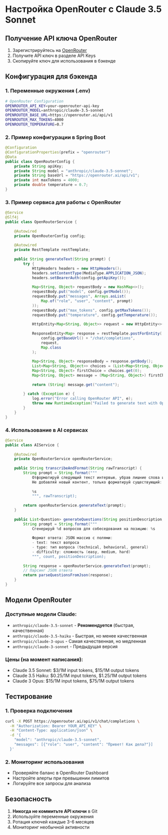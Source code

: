 # Настройка OpenRouter с Claude 3.5 Sonnet

## Получение API ключа OpenRouter

1. Зарегистрируйтесь на [OpenRouter](https://openrouter.ai/)
2. Получите API ключ в разделе API Keys
3. Скопируйте ключ для использования в бэкенде

## Конфигурация для бэкенда

### 1. Переменные окружения (.env)

```bash
# OpenRouter Configuration
OPENROUTER_API_KEY=your-openrouter-api-key
OPENROUTER_MODEL=anthropic/claude-3.5-sonnet
OPENROUTER_BASE_URL=https://openrouter.ai/api/v1
OPENROUTER_MAX_TOKENS=4000
OPENROUTER_TEMPERATURE=0.7
```

### 2. Пример конфигурации в Spring Boot

```java
@Configuration
@ConfigurationProperties(prefix = "openrouter")
@Data
public class OpenRouterConfig {
    private String apiKey;
    private String model = "anthropic/claude-3.5-sonnet";
    private String baseUrl = "https://openrouter.ai/api/v1";
    private int maxTokens = 4000;
    private double temperature = 0.7;
}
```

### 3. Пример сервиса для работы с OpenRouter

```java
@Service
@Slf4j
public class OpenRouterService {
    
    @Autowired
    private OpenRouterConfig config;
    
    @Autowired
    private RestTemplate restTemplate;
    
    public String generateText(String prompt) {
        try {
            HttpHeaders headers = new HttpHeaders();
            headers.setContentType(MediaType.APPLICATION_JSON);
            headers.setBearerAuth(config.getApiKey());
            
            Map<String, Object> requestBody = new HashMap<>();
            requestBody.put("model", config.getModel());
            requestBody.put("messages", Arrays.asList(
                Map.of("role", "user", "content", prompt)
            ));
            requestBody.put("max_tokens", config.getMaxTokens());
            requestBody.put("temperature", config.getTemperature());
            
            HttpEntity<Map<String, Object>> request = new HttpEntity<>(requestBody, headers);
            
            ResponseEntity<Map> response = restTemplate.postForEntity(
                config.getBaseUrl() + "/chat/completions",
                request,
                Map.class
            );
            
            Map<String, Object> responseBody = response.getBody();
            List<Map<String, Object>> choices = (List<Map<String, Object>>) responseBody.get("choices");
            Map<String, Object> firstChoice = choices.get(0);
            Map<String, Object> message = (Map<String, Object>) firstChoice.get("message");
            
            return (String) message.get("content");
            
        } catch (Exception e) {
            log.error("Error calling OpenRouter API", e);
            throw new RuntimeException("Failed to generate text with OpenRouter", e);
        }
    }
}
```

### 4. Использование в AI сервисах

```java
@Service
public class AIService {
    
    @Autowired
    private OpenRouterService openRouterService;
    
    public String transcribeAndFormat(String rawTranscript) {
        String prompt = String.format("""
            Отформатируй следующий текст интервью, убрав лишние слова и исправив ошибки речи.
            Не добавляй новый контент, только форматируй существующий:
            
            %s
            """, rawTranscript);
            
        return openRouterService.generateText(prompt);
    }
    
    public List<Question> generateQuestions(String positionDescription, int count) {
        String prompt = String.format("""
            Сгенерируй %d вопросов для собеседования на позицию: %s
            
            Формат ответа: JSON массив с полями:
            - text: текст вопроса
            - type: тип вопроса (technical, behavioral, general)
            - difficulty: сложность (easy, medium, hard)
            """, count, positionDescription);
            
        String response = openRouterService.generateText(prompt);
        // Парсинг JSON ответа
        return parseQuestionsFromJson(response);
    }
}
```

## Модели OpenRouter

### Доступные модели Claude:

- `anthropic/claude-3.5-sonnet` - **Рекомендуется** (быстрая, качественная)
- `anthropic/claude-3.5-haiku` - Быстрая, но менее качественная
- `anthropic/claude-3-opus` - Самая качественная, но медленная
- `anthropic/claude-3-sonnet` - Предыдущая версия

### Цены (на момент написания):

- Claude 3.5 Sonnet: $3/1M input tokens, $15/1M output tokens
- Claude 3.5 Haiku: $0.25/1M input tokens, $1.25/1M output tokens
- Claude 3 Opus: $15/1M input tokens, $75/1M output tokens

## Тестирование

### 1. Проверка подключения

```bash
curl -X POST https://openrouter.ai/api/v1/chat/completions \
  -H "Authorization: Bearer YOUR_API_KEY" \
  -H "Content-Type: application/json" \
  -d '{
    "model": "anthropic/claude-3.5-sonnet",
    "messages": [{"role": "user", "content": "Привет! Как дела?"}]
  }'
```

### 2. Мониторинг использования

- Проверяйте баланс в OpenRouter Dashboard
- Настройте алерты при превышении лимитов
- Логируйте все запросы для анализа

## Безопасность

1. **Никогда не коммитьте API ключи** в Git
2. Используйте переменные окружения
3. Ротация ключей каждые 3-6 месяцев
4. Мониторинг необычной активности 
